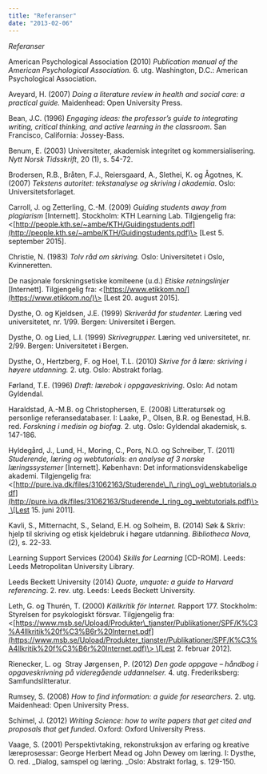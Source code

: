 ```yaml
---
title: "Referanser"
date: "2013-02-06"
---
```


_Referanser_

American Psychological Association (2010) _Publication manual of the American Psychological Association._ 6\. utg. Washington, D.C.: American Psychological Association.

Aveyard, H. (2007) _Doing a literature review in health and social care: a practical guide._ Maidenhead: Open University Press.

Bean, J.C. (1996) _Engaging ideas: the professor’s guide to integrating writing, critical thinking, and active learning in the classroom_. San Francisco, California: Jossey-Bass.

Benum, E. (2003) Universiteter, akademisk integritet og kommersialisering. _Nytt Norsk Tidsskrift_, 20 (1), s. 54-72.

Brodersen, R.B., Bråten, F.J., Reiersgaard, A., Slethei, K. og Ågotnes, K. (2007) _Tekstens autoritet: tekstanalyse og skriving i akademia_. Oslo: Universitetsforlaget.

Carroll, J. og Zetterling, C.-M. (2009) _Guiding students away from plagiarism_ \[Internett\]. Stockholm: KTH Learning Lab. Tilgjengelig fra: <[http://people.kth.se/~ambe/KTH/Guidingstudents.pdf](http://people.kth.se/~ambe/KTH/Guidingstudents.pdf)\> \[Lest 5. september 2015\].

Christie, N. (1983) _Tolv råd om skriving._ Oslo: Universitetet i Oslo, Kvinneretten.

De nasjonale forskningsetiske komiteene (u.d.) _Etiske retningslinjer_ \[Internett\]. Tilgjengelig fra: <[https://www.etikkom.no/](https://www.etikkom.no/)\> \[Lest 20. august 2015\].

Dysthe, O. og Kjeldsen, J.E. (1999) _Skriveråd for studenter._ Læring ved universitetet, nr. 1/99. Bergen: Universitet i Bergen.

Dysthe, O. og Lied, L.I. (1999) _Skrivegrupper._ Læring ved universitetet, nr. 2/99. Bergen: Universitetet i Bergen.

Dysthe, O., Hertzberg, F. og Hoel, T.L. (2010) _Skrive for å lære: skriving i høyere utdanning._ 2\. utg. Oslo: Abstrakt forlag.

Førland, T.E. (1996) _Drøft: lærebok i oppgaveskriving_. Oslo: Ad notam Gyldendal.

Haraldstad, A.-M.B. og Christophersen, E. (2008) Litteratursøk og personlige referansedatabaser. I: Laake, P., Olsen, B.R. og Benestad, H.B. red. _Forskning i medisin og biofag._ 2. utg. Oslo: Gyldendal akademisk, s. 147-186.

Hyldegård, J., Lund, H., Moring, C., Pors, N.O. og Schreiber, T. (2011) _Studerende, læring og webtutorials: en analyse af 3 norske læringssystemer_ \[Internett\]. København: Det informationsvidenskabelige akademi. Tilgjengelig fra: <[http://pure.iva.dk/files/31062163/Studerende\_l\_ring\_og\_webtutorials.pdf](http://pure.iva.dk/files/31062163/Studerende_l_ring_og_webtutorials.pdf)\> \[Lest 15. juni 2011\].

Kavli, S., Mitternacht, S., Seland, E.H. og Solheim, B. (2014) Søk & Skriv: hjelp til skriving og etisk kjeldebruk i høgare utdanning. _Bibliotheca Nova_, (2), s. 22-33.

Learning Support Services (2004) _Skills for Learning_ \[CD-ROM\]. Leeds: Leeds Metropolitan University Library.

Leeds Beckett University (2014) _Quote, unquote: a guide to Harvard referencing_. 2. rev. utg. Leeds: Leeds Beckett University.

Leth, G. og Thurén, T. (2000) _Källkritik för Internet._ Rapport 177. Stockholm: Styrelsen for psykologiskt försvar. Tilgjengelig fra: <[https://www.msb.se/Upload/Produkter\_tjanster/Publikationer/SPF/K%C3%A4llkritik%20f%C3%B6r%20Internet.pdf](https://www.msb.se/Upload/Produkter_tjanster/Publikationer/SPF/K%C3%A4llkritik%20f%C3%B6r%20Internet.pdf)\> \[Lest 2. februar 2012\].

Rienecker, L. og  Stray Jørgensen, P. (2012) _Den gode oppgave – håndbog i opgaveskrivning på videregående uddannelser._ 4. utg. Frederiksberg: Samfundslitteratur.

Rumsey, S. (2008) _How to find information: a guide for researchers._ 2\. utg. Maidenhead: Open University Press.

Schimel, J. (2012) _Writing Science: how to write papers that get cited and proposals that get funded_. Oxford: Oxford University Press.

Vaage, S. (2001) Perspektivtaking, rekonstruksjon av erfaring og kreative læreprosessar: George Herbert Mead og John Dewey om læring. I: Dysthe, O. red. _Dialog, samspel og læring. _Oslo: Abstrakt forlag, s. 129-150.

